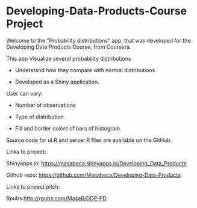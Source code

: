 # Developing-Data-Products-Course Project

Welcome to the "Probability distributions" app, that was developed for the Developing Data Products Course, from Coursera.

This app  Visualize several probability distributions

-  Understand how they compare with normal distributions

-  Developed as a Shiny application.  

User can vary:

 -  Number of observations

 -  Type of distribution

 -  Fill and border colors of bars of histogram.

Source code for ui.R and server.R files are available on the GitHub.

Links to project:

Shinyapps.io: https://masabeca.shinyapps.io/Developing_Data_Products

Github repo: https://github.com/Masabeca/Developing-Data-Products

Links to project pitch:

Rpubs:http://rpubs.com/MasaB/DDP-PD

